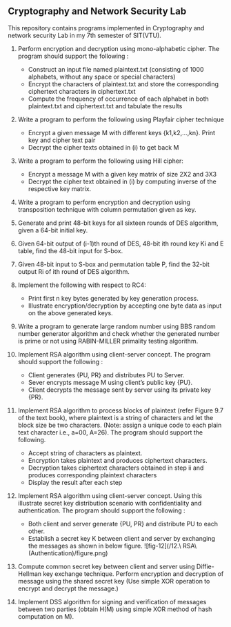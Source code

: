 ## Cryptography and Network Security Lab
This repository contains programs implemented in Cryptography and network security Lab in my 7th semester of SIT(VTU).


1. Perform encryption and decryption using mono-alphabetic cipher. The program should support the following :
    - Construct an input file named plaintext.txt (consisting of 1000 alphabets, without any space or special characters)
    - Encrypt the characters of plaintext.txt and store the corresponding ciphertext characters in ciphertext.txt
    - Compute the frequency of occurrence of each alphabet in both plaintext.txt and ciphertext.txt and tabulate the results


2. Write a program to perform the following using Playfair cipher technique
    - Encrypt a given message M with different keys {k1,k2,...,kn}. Print key and cipher text pair
    - Decrypt the cipher texts obtained in (i) to get back M


3. Write a program to perform the following using Hill cipher:
    - Encrypt a message M with a given key matrix of size 2X2 and 3X3
    - Decrypt the cipher text obtained in (i) by computing inverse of the respective key matrix.


4. Write a program to perform encryption and decryption using transposition technique with column permutation given as key.


5. Generate and print 48-bit keys for all sixteen rounds of DES algorithm, given a 64-bit initial key.


6. Given 64-bit output of (i-1)th round of DES, 48-bit ith round key Ki and E table, find the 48-bit input for S-box.


7. Given 48-bit input to S-box and permutation table P, find the 32-bit output Ri of ith round of DES algorithm.


8. Implement the following with respect to RC4:
    - Print first n key bytes generated by key generation process.
    - Illustrate encryption/decryption by accepting one byte data as input on the above generated keys.


9. Write a program to generate large random number using BBS random number generator algorithm and check whether the generated number is prime or not using RABIN-MILLER primality testing algorithm.


10. Implement RSA algorithm using client-server concept. The program should support the following :
    - Client generates {PU, PR} and distributes PU to Server.
    - Sever encrypts message M using client’s public key {PU}.
    - Client decrypts the message sent by server using its private key {PR}.


11. Implement RSA algorithm to process blocks of plaintext (refer Figure 9.7 of the text book), where plaintext is a string of characters and let the block size be two characters. (Note: assign a unique code to each plain text character i.e., a=00, A=26). The program should support the following.
    - Accept string of characters as plaintext.
    - Encryption takes plaintext and produces ciphertext characters.
    - Decryption takes ciphertext characters obtained in step ii and produces corresponding plaintext characters
    - Display the result after each step


12. Implement RSA algorithm using client-server concept. Using this illustrate secret key distribution scenario with confidentiality and authentication. The program should support the following :
    - Both client and server generate {PU, PR} and distribute PU to each other.
    - Establish a secret key K between client and server by exchanging the messages as shown in below figure.
    ![fig-12](/12.\ RSA\ (Authentication)/figure.png)


13. Compute common secret key between client and server using Diffie-Hellman key exchange technique. Perform encryption and decryption of message using the shared secret key (Use simple XOR operation to encrypt and decrypt the message.)


14. Implement DSS algorithm for signing and verification of messages between two parties (obtain H(M) using simple XOR method of hash computation on M).